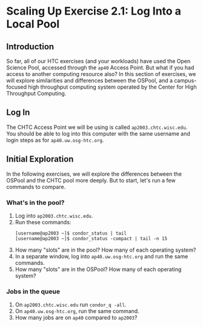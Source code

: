 # Scaling Up Exercise 2.1: Log Into a Local Pool

## Introduction

So far, all of our HTC exercises (and your workloads) have used the Open Science
Pool, accessed through the `ap40` Access Point. But what if you had access to 
another computing resource also? In this section of exercises, we will explore 
similarities and differences between the OSPool, and a campus-focused high throughput computing 
system operated by the Center for High Throughput Computing. 

## Log In

The CHTC Access Point we will be using is called `ap2003.chtc.wisc.edu`. You should be 
able to log into this computer with the same username and login steps as for 
`ap40.uw.osg-htc.org`. 

## Initial Exploration

In the following exercises, we will explore the differences between the OSPool and 
the CHTC pool more deeply. But to start, let's run a few commands to compare. 

### What's in the pool? 

1. Log into `ap2003.chtc.wisc.edu`.
1. Run these commands: 
	``` console
    [username@ap2003 ~]$ condor_status | tail
    [username@ap2003 ~]$ condor_status -compact | tail -n 15
    ```
1. How many "slots" are in the pool? How many of each operating system? 
1. In a separate window, log into `ap40.uw.osg-htc.org` and run the same commands. 
1. How many "slots" are in the OSPool? How many of each operating system? 

### Jobs in the queue

1. On `ap2003.chtc.wisc.edu` run `condor_q -all`. 
1. On `ap40.uw.osg-htc.org`, run the same command. 
1. How many jobs are on `ap40` compared to `ap2003`? 
